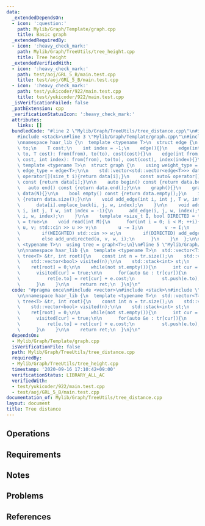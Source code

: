 ```yaml
---
data:
  _extendedDependsOn:
  - icon: ':question:'
    path: Mylib/Graph/Template/graph.cpp
    title: Basic graph
  _extendedRequiredBy:
  - icon: ':heavy_check_mark:'
    path: Mylib/Graph/TreeUtils/tree_height.cpp
    title: Tree height
  _extendedVerifiedWith:
  - icon: ':heavy_check_mark:'
    path: test/aoj/GRL_5_B/main.test.cpp
    title: test/aoj/GRL_5_B/main.test.cpp
  - icon: ':heavy_check_mark:'
    path: test/yukicoder/922/main.test.cpp
    title: test/yukicoder/922/main.test.cpp
  _isVerificationFailed: false
  _pathExtension: cpp
  _verificationStatusIcon: ':heavy_check_mark:'
  attributes:
    links: []
  bundledCode: "#line 2 \"Mylib/Graph/TreeUtils/tree_distance.cpp\"\n#include <vector>\n\
    #include <stack>\n#line 3 \"Mylib/Graph/Template/graph.cpp\"\n#include <iostream>\n\
    \nnamespace haar_lib {\n  template <typename T>\n  struct edge {\n    int from,\
    \ to;\n    T cost;\n    int index = -1;\n    edge(){}\n    edge(int from, int\
    \ to, T cost): from(from), to(to), cost(cost){}\n    edge(int from, int to, T\
    \ cost, int index): from(from), to(to), cost(cost), index(index){}\n  };\n\n \
    \ template <typename T>\n  struct graph {\n    using weight_type = T;\n    using\
    \ edge_type = edge<T>;\n\n    std::vector<std::vector<edge<T>>> data;\n\n    auto&\
    \ operator[](size_t i){return data[i];}\n    const auto& operator[](size_t i)\
    \ const {return data[i];}\n\n    auto begin() const {return data.begin();}\n \
    \   auto end() const {return data.end();}\n\n    graph(){}\n    graph(int N):\
    \ data(N){}\n\n    bool empty() const {return data.empty();}\n    int size() const\
    \ {return data.size();}\n\n    void add_edge(int i, int j, T w, int index = -1){\n\
    \      data[i].emplace_back(i, j, w, index);\n    }\n\n    void add_undirected(int\
    \ i, int j, T w, int index = -1){\n      add_edge(i, j, w, index);\n      add_edge(j,\
    \ i, w, index);\n    }\n\n    template <size_t I, bool DIRECTED = true, bool WEIGHTED\
    \ = true>\n    void read(int M){\n      for(int i = 0; i < M; ++i){\n        int\
    \ u, v; std::cin >> u >> v;\n        u -= I;\n        v -= I;\n        T w = 1;\n\
    \        if(WEIGHTED) std::cin >> w;\n        if(DIRECTED) add_edge(u, v, w, i);\n\
    \        else add_undirected(u, v, w, i);\n      }\n    }\n  };\n\n  template\
    \ <typename T>\n  using tree = graph<T>;\n}\n#line 5 \"Mylib/Graph/TreeUtils/tree_distance.cpp\"\
    \n\nnamespace haar_lib {\n  template <typename T>\n  std::vector<T> tree_distance(const\
    \ tree<T> &tr, int root){\n    const int n = tr.size();\n    std::vector<T> ret(n);\n\
    \    std::vector<bool> visited(n);\n\n    std::stack<int> st;\n    st.push(root);\n\
    \    ret[root] = 0;\n\n    while(not st.empty()){\n      int cur = st.top(); st.pop();\n\
    \      visited[cur] = true;\n\n      for(auto &e : tr[cur]){\n        if(not visited[e.to]){\n\
    \          ret[e.to] = ret[cur] + e.cost;\n          st.push(e.to);\n        }\n\
    \      }\n    }\n\n    return ret;\n  }\n}\n"
  code: "#pragma once\n#include <vector>\n#include <stack>\n#include \"Mylib/Graph/Template/graph.cpp\"\
    \n\nnamespace haar_lib {\n  template <typename T>\n  std::vector<T> tree_distance(const\
    \ tree<T> &tr, int root){\n    const int n = tr.size();\n    std::vector<T> ret(n);\n\
    \    std::vector<bool> visited(n);\n\n    std::stack<int> st;\n    st.push(root);\n\
    \    ret[root] = 0;\n\n    while(not st.empty()){\n      int cur = st.top(); st.pop();\n\
    \      visited[cur] = true;\n\n      for(auto &e : tr[cur]){\n        if(not visited[e.to]){\n\
    \          ret[e.to] = ret[cur] + e.cost;\n          st.push(e.to);\n        }\n\
    \      }\n    }\n\n    return ret;\n  }\n}\n"
  dependsOn:
  - Mylib/Graph/Template/graph.cpp
  isVerificationFile: false
  path: Mylib/Graph/TreeUtils/tree_distance.cpp
  requiredBy:
  - Mylib/Graph/TreeUtils/tree_height.cpp
  timestamp: '2020-09-16 17:10:42+09:00'
  verificationStatus: LIBRARY_ALL_AC
  verifiedWith:
  - test/yukicoder/922/main.test.cpp
  - test/aoj/GRL_5_B/main.test.cpp
documentation_of: Mylib/Graph/TreeUtils/tree_distance.cpp
layout: document
title: Tree distance
---
```


## Operations

## Requirements

## Notes

## Problems

## References

